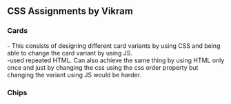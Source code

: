 <h2> CSS Assignments by Vikram</h2>
 
<h3>Cards</h3>
- This consists of designing different card variants by using CSS and being able to change the card variant by using JS. </br>
-used repeated HTML. Can also achieve the same thing by using HTML only once and just by changing the css using the css order property but changing the variant using JS would be harder.
<h3>Chips</h3>

